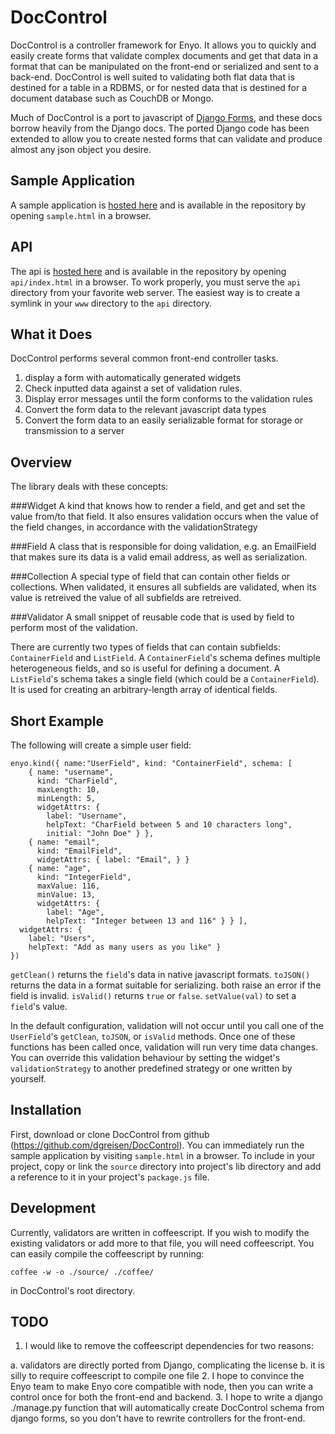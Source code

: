 DocControl
==========

DocControl is a controller framework for Enyo. It allows you to quickly and easily
create forms that validate complex documents and get that data in a format that can
be manipulated on the front-end or serialized and sent to a back-end. DocControl is
well suited to validating both flat data that is destined for a table in a RDBMS, or
for nested data that is destined for a document database such as CouchDB or Mongo.

Much of DocControl is a port to javascript of 
[Django Forms](https://docs.djangoproject.com/en/1.4/topics/forms/), and these docs 
borrow heavily from the Django docs. The ported Django code has been extended to 
allow you to create nested forms that can validate and produce almost any json
object you desire.

Sample Application
------------------
A sample application is [hosted here](http://dgreisen.github.com/DocControl/sample.html) 
and is available in the repository by opening `sample.html` in a browser.

API
---
The api is [hosted here](http://dgreisen.github.com/DocControl/api/index.html) and 
is available in the repository by opening `api/index.html` in a browser. To 
work properly, you must serve the `api`  directory from your favorite web server. The 
easiest way is to create a symlink in your `www` directory to the `api` directory.

What it Does
------------

DocControl performs several common front-end controller tasks.

1. display a form with automatically generated widgets
2. Check inputted data against a set of validation rules.
3. Display error messages until the form conforms to the validation rules
4. Convert the form data to the relevant javascript data types
5. Convert the form data to an easily serializable format for storage or transmission to a server

Overview
--------
The library deals with these concepts:

###Widget
A kind that knows how to render a field, and get and set the value from/to that field. 
It also ensures validation occurs when the value of the field changes, in accordance 
with the validationStrategy 

###Field
A class that is responsible for doing validation, e.g. an EmailField that makes sure 
its data is a valid email address, as well as serialization.

###Collection
A special type of field that can contain other fields or collections. When validated, it ensures all
subfields are validated, when its value is retreived the value of all subfields are 
retreived.

###Validator
A small snippet of reusable code that is used by field to perform most of the validation.

There are currently two types of fields that can contain subfields:
`ContainerField` and `ListField`. A `ContainerField`'s schema defines
multiple heterogeneous fields, and so is useful for defining a 
document. A `ListField`'s schema takes a single field (which could be
a `ContainerField`). It is used for creating an arbitrary-length array 
of identical fields.

Short Example
-------------
The following will create a simple user field:

    enyo.kind({ name:"UserField", kind: "ContainerField", schema: [
        { name: "username", 
          kind: "CharField", 
          maxLength: 10, 
          minLength: 5, 
          widgetAttrs: { 
            label: "Username", 
            helpText: "CharField between 5 and 10 characters long", 
            initial: "John Doe" } },
        { name: "email", 
          kind: "EmailField", 
          widgetAttrs: { label: "Email", } }
        { name: "age", 
          kind: "IntegerField", 
          maxValue: 116, 
          minValue: 13, 
          widgetAttrs: { 
            label: "Age", 
            helpText: "Integer between 13 and 116" } } ],
      widgetAttrs: { 
        label: "Users", 
        helpText: "Add as many users as you like" }
    })

`getClean()` returns the `field`'s data in native javascript 
formats. `toJSON()` returns the data in a format suitable for serializing. 
both raise an error if the field is invalid. `isValid()` returns `true` or 
`false`. `setValue(val)` to set a `field`'s value.

In the default configuration, validation will not occur until you call
one of the `UserField`'s `getClean`, `toJSON`, or `isValid` methods. Once one of 
these functions has been called once, validation will run very time data 
changes. You can override this validation behaviour by setting the widget's
`validationStrategy` to another predefined strategy or one written by yourself.


Installation
------------
First, download or clone DocControl from github 
(https://github.com/dgreisen/DocControl). You can immediately run the
sample application by visiting `sample.html` in a browser. To include 
in your project, copy or link the `source` directory into project's lib directory and add a reference to it in your project's `package.js` file.

Development
-----------
Currently, validators are written in coffeescript. If you wish to 
modify the existing validators or add more to that file, you will need
coffeescript. You can easily compile the coffeescript by running:

    coffee -w -o ./source/ ./coffee/

in DocControl's root directory.

TODO
----
1. I would like to remove the coffeescript dependencies for two reasons:

  a. validators are directly ported from Django, complicating the license
  b. it is silly to require coffeescript to compile one file
2. I hope to convince the Enyo team to make Enyo core compatible with node,
   then you can write a control once for both the front-end and backend.
3. I hope to write a django ./manage.py function that will automatically 
   create DocControl schema from django forms, so you don't have to rewrite
   controllers for the front-end.